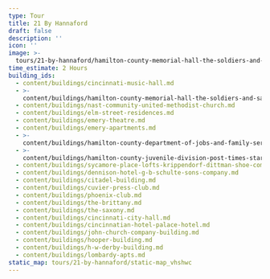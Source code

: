 ```yaml
---
type: Tour
title: 21 By Hannaford
draft: false
description: ''
icon: ''
image: >-
  tours/21-by-hannaford/hamilton-county-memorial-hall-the-soldiers-and-sailors-memorial-building-0_enuy6i_zy8tcx
time_estimate: 2 Hours
building_ids:
  - content/buildings/cincinnati-music-hall.md
  - >-
    content/buildings/hamilton-county-memorial-hall-the-soldiers-and-sailors-memorial-building.md
  - content/buildings/nast-community-united-methodist-church.md
  - content/buildings/elm-street-residences.md
  - content/buildings/emery-theatre.md
  - content/buildings/emery-apartments.md
  - >-
    content/buildings/hamilton-county-department-of-jobs-and-family-services-alms-and-doepke-bldg.md
  - >-
    content/buildings/hamilton-county-juvenile-division-post-times-star-building.md
  - content/buildings/sycamore-place-lofts-krippendorf-dittman-shoe-company.md
  - content/buildings/dennison-hotel-g-b-schulte-sons-company.md
  - content/buildings/citadel-building.md
  - content/buildings/cuvier-press-club.md
  - content/buildings/phoenix-club.md
  - content/buildings/the-brittany.md
  - content/buildings/the-saxony.md
  - content/buildings/cincinnati-city-hall.md
  - content/buildings/cincinnatian-hotel-palace-hotel.md
  - content/buildings/john-church-company-building.md
  - content/buildings/hooper-building.md
  - content/buildings/h-w-derby-building.md
  - content/buildings/lombardy-apts.md
static_map: tours/21-by-hannaford/static-map_vhshwc
---
```

